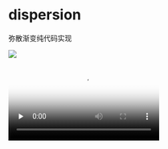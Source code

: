 # dispersion
弥散渐变纯代码实现

![](https://res-aliyunm-bucket.oss-cn-chengdu.aliyuncs.com/static/765EBFED7947F64B3D2904DE9657A3B2.png)

<video id="video" controls="" preload="none" poster="https://res-aliyunm-bucket.oss-cn-chengdu.aliyuncs.com/static/765EBFED7947F64B3D2904DE9657A3B2.png">
      <source id="mp4" src="https://res-aliyunm-bucket.oss-cn-chengdu.aliyuncs.com/static/765EBFED7947F64B3D2904DE9657A3B2.mp4" type="video/mp4">
</video>
